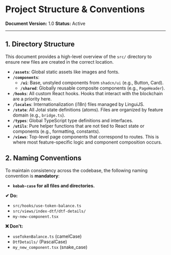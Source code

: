 # Project Structure & Conventions

**Document Version:** 1.0
**Status:** Active

---

## 1. Directory Structure

This document provides a high-level overview of the `src/` directory to ensure new files are created in the correct location.

- **`/assets`**: Global static assets like images and fonts.
- **`/components`**:
  - **`/ui`**: Base, unstyled components from `shadcn/ui` (e.g., Button, Card).
  - **`/shared`**: Globally reusable composite components (e.g., `PageHeader`).
- **`/hooks`**: All custom React hooks. Hooks that interact with the blockchain are a priority here.
- **`/locales`**: Internationalization (i18n) files managed by LinguiJS.
- **`/state`**: All Jotai state definitions (atoms). Files are organized by feature domain (e.g., `bridge.ts`).
- **`/types`**: Global TypeScript type definitions and interfaces.
- **`/utils`**: Pure helper functions that are not tied to React state or components (e.g., formatting, constants).
- **`/views`**: Top-level page components that correspond to routes. This is where most feature-specific logic and component composition occurs.

## 2. Naming Conventions

To maintain consistency across the codebase, the following naming convention is **mandatory**:

- **`kebab-case` for all files and directories.**

**✔ Do:**

- `src/hooks/use-token-balance.ts`
- `src/views/index-dtf/dtf-details/`
- `my-new-component.tsx`

**❌ Don't:**

- `useTokenBalance.ts` (camelCase)
- `DtfDetails/` (PascalCase)
- `my_new_component.tsx` (snake_case)
